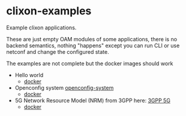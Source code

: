 # clixon-examples

Example clixon applications.

These are just empty OAM modules of some applications, there is no
backend semantics, nothing "happens" except you can run CLI or use
netconf and change the configured state. 

The examples are not complete but the docker images should work

- Hello world
  - [docker](hello/docker)
- Openconfig system [openconfig-system](https://github.com/openconfig/public)
  - [docker](opencinfig/docker)
- 5G Network Resource Model (NRM) from 3GPP here: [3GPP 5G](http://www.3gpp.org/ftp//Specs/archive/28_series/28.541/28541-g10.zip)
  - [docker](nrm/docker)
